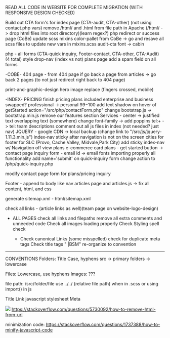 READ ALL CODE IN WEBSITE FOR COMPLETE MIGRATION (WITH RESPONSIVE DESIGN CHECKED)

Build out CTA form's for index page (CTA-audit, CTA-other) (not using contact.php vars)
remove /html/ and .html from file path in Apache (/html/ -> drop html files into root directory)(learn regex?)
php redirect or success page (CoBe)
update scss mixins color-pallet from CoBe -> go and resave all scss files to update new vars in mixins.scss
audit-cta font -> cabin

php - all forms (CTA-quick inquiry, Footer-contact, CTA-other, CTA-Audit) (4 total)
style drop-nav (index vs not)
plans page
add a spam field on all forms

-COBE-
404 page - from 404 page if go back a page from articles -> go back 2 pages (to not just redirect right back to 404 page)

print-and-graphic-design hero image replace (fingers crossed, mobile)

-INDEX-
PRICING
finish pricing plans included
enterprise and business swapped?
professional -> personal
$99-$100
add text shadow on hover of getStarted
action="/src/php/contactForm.php"
change bootstrap.js -> bootstrap.min.js
remove our features section
Services - center -> justified text
overlapping text (somewhere)
change font-family -> add poppins
tel:+ -> tel:
team descriptions
comment out all js files in index (not needed? just nav)
JQUERY - google CDN -> local backup (change link to "/src/js/jquery-1.11.3.min.js")
index-nav sticky after navigation is not on the screen
cities for footer for SLC (Provo, Cache Valley, Midvale,Park City)
add sticky index-nav w/ Navigation off view
plans e-commerce card
plans - get started button -> contact page
inquiry form - email id -> email
fonts importing properly
all functionality
add name='submit' on quick-inquiry form
change action to /php/quick-inquiry.php

modify contact page form for plans/pricing inquiry

Footer - append to body like nav
articles page and articles.js -> fix all content, html, and css

generate sitemap.xml - html/sitemap.xml

check all links - (article links as well)(team page on website-logo-design)

- ALL PAGES
  check all links and filepaths
  remove all extra comments and unneeded code
  Check all images loading properly
  Check Styling
  spell check

  - <head>
    Check canonical Links (some misspelled)
    check for duplicate meta tags
    Check title tags " |BSM"
    re-organize to convention

---

CONVENTIONS
Folders: Title Case, hyphens
src -> primary folders -> lowercase

Files: Lowercase, use hyphens
Images: ???

file path: /src/folder/file
use ../../ (relative file path) when in .scss or using import() in js

<Head>
Title
Link
  javascript
  stylesheet
Meta
</Head>

![](https://i.stack.imgur.com/oKRnc.png)
https://stackoverflow.com/questions/5730092/how-to-remove-html-from-url

minimization code: https://stackoverflow.com/questions/1737388/how-to-minify-javascript-code
